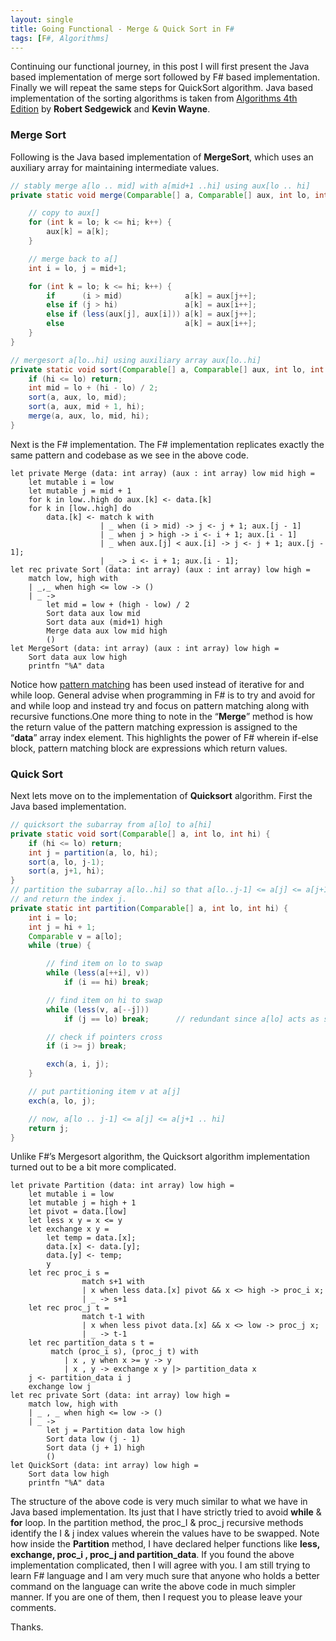 ```yaml
---
layout: single
title: Going Functional - Merge & Quick Sort in F#
tags: [F#, Algorithms]
---
```

Continuing our functional journey, in this post I will first present the Java based implementation of merge sort followed by F# based implementation. Finally we will repeat the same steps for QuickSort algorithm. Java based implementation of the sorting algorithms is taken from [Algorithms 4th Edition](http://algs4.cs.princeton.edu/home/) by **Robert Sedgewick** and **Kevin Wayne**.

### Merge Sort

Following is the Java based implementation of **MergeSort**, which uses an auxiliary array for maintaining intermediate values.

```java
// stably merge a[lo .. mid] with a[mid+1 ..hi] using aux[lo .. hi]  
private static void merge(Comparable[] a, Comparable[] aux, int lo, int mid, int hi) {  

    // copy to aux[]  
    for (int k = lo; k <= hi; k++) {  
        aux[k] = a[k];   
    }  

    // merge back to a[]  
    int i = lo, j = mid+1;  

    for (int k = lo; k <= hi; k++) {  
        if      (i > mid)              a[k] = aux[j++];  
        else if (j > hi)               a[k] = aux[i++];  
        else if (less(aux[j], aux[i])) a[k] = aux[j++];  
        else                           a[k] = aux[i++];  
    }  
}  

// mergesort a[lo..hi] using auxiliary array aux[lo..hi]  
private static void sort(Comparable[] a, Comparable[] aux, int lo, int hi) {  
    if (hi <= lo) return;  
    int mid = lo + (hi - lo) / 2;  
    sort(a, aux, lo, mid);  
    sort(a, aux, mid + 1, hi);  
    merge(a, aux, lo, mid, hi);  
}
```

Next is the F# implementation. The F# implementation replicates exactly the same pattern and codebase as we see in the above code.

```
let private Merge (data: int array) (aux : int array) low mid high =  
    let mutable i = low  
    let mutable j = mid + 1  
    for k in low..high do aux.[k] <- data.[k]  
    for k in [low..high] do  
        data.[k] <- match k with  
                    | _ when (i > mid) -> j <- j + 1; aux.[j - 1]  
                    | _ when j > high -> i <- i + 1; aux.[i - 1]  
                    | _ when aux.[j] < aux.[i] -> j <- j + 1; aux.[j - 1];   
                    | _ -> i <- i + 1; aux.[i - 1];   
let rec private Sort (data: int array) (aux : int array) low high =  
    match low, high with   
    | _,_ when high <= low -> ()  
    | _ ->   
        let mid = low + (high - low) / 2  
        Sort data aux low mid  
        Sort data aux (mid+1) high  
        Merge data aux low mid high  
        ()  
let MergeSort (data: int array) (aux : int array) low high =  
    Sort data aux low high  
    printfn "%A" data
```

Notice how [pattern matching](https://msdn.microsoft.com/en-us/library/dd547125.aspx) has been used instead of iterative for and while loop. General advise when programming in F# is to try and avoid for and while loop and instead try and focus on pattern matching along with recursive functions.One more thing to note in the “**Merge**” method is how the return value of the pattern matching expression is assigned to the “**data**” array index element. This highlights the power of F# wherein if-else block, pattern matching block are expressions which return values.

### Quick Sort

Next lets move on to the implementation of **Quicksort** algorithm. First the Java based implementation.

```java
// quicksort the subarray from a[lo] to a[hi]  
private static void sort(Comparable[] a, int lo, int hi) {   
    if (hi <= lo) return;  
    int j = partition(a, lo, hi);  
    sort(a, lo, j-1);  
    sort(a, j+1, hi);  
}  
// partition the subarray a[lo..hi] so that a[lo..j-1] <= a[j] <= a[j+1..hi]  
// and return the index j.  
private static int partition(Comparable[] a, int lo, int hi) {  
    int i = lo;  
    int j = hi + 1;  
    Comparable v = a[lo];  
    while (true) {   

        // find item on lo to swap  
        while (less(a[++i], v))  
            if (i == hi) break;  

        // find item on hi to swap  
        while (less(v, a[--j]))  
            if (j == lo) break;      // redundant since a[lo] acts as sentinel  

        // check if pointers cross  
        if (i >= j) break;  

        exch(a, i, j);  
    }  

    // put partitioning item v at a[j]  
    exch(a, lo, j);  

    // now, a[lo .. j-1] <= a[j] <= a[j+1 .. hi]  
    return j;  
}
```

Unlike F#’s Mergesort algorithm, the Quicksort algorithm implementation turned out to be a bit more complicated.

```
let private Partition (data: int array) low high =  
    let mutable i = low  
    let mutable j = high + 1  
    let pivot = data.[low]  
    let less x y = x <= y  
    let exchange x y =   
        let temp = data.[x];   
        data.[x] <- data.[y];   
        data.[y] <- temp;   
        y  
    let rec proc_i s =  
                match s+1 with  
                | x when less data.[x] pivot && x <> high -> proc_i x;  
                | _ -> s+1   
    let rec proc_j t =  
                match t-1 with  
                | x when less pivot data.[x] && x <> low -> proc_j x;   
                | _ -> t-1  
    let rec partition_data s t =  
         match (proc_i s), (proc_j t) with  
            | x , y when x >= y -> y  
            | x , y -> exchange x y |> partition_data x   
    j <- partition_data i j  
    exchange low j  
let rec private Sort (data: int array) low high =  
    match low, high with  
    | _ , _ when high <= low -> ()  
    | _ ->   
        let j = Partition data low high  
        Sort data low (j - 1)  
        Sort data (j + 1) high  
        ()  
let QuickSort (data: int array) low high =  
    Sort data low high  
    printfn "%A" data
```

The structure of the above code is very much similar to what we have in Java based implementation. Its just that I have strictly tried to avoid **while** & **for** loop. In the partition method, the proc_I & proc_j recursive methods identify the I & j index values wherein the values have to be swapped. Note how inside the **Partition** method, I have declared helper functions like **less, exchange, proc_i , proc_j and partition_data**. If you found the above implementation complicated, then I will agree with you. I am still trying to learn F# language and I am very much sure that anyone who holds a better command on the language can write the above code in much simpler manner. If you are one of them, then I request you to please leave your comments.

Thanks.